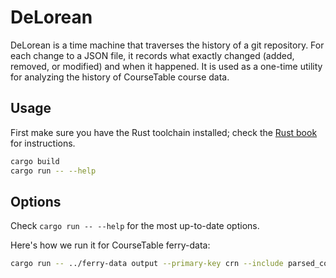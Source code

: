 # DeLorean

DeLorean is a time machine that traverses the history of a git repository. For each change to a JSON file, it records what exactly changed (added, removed, or modified) and when it happened. It is used as a one-time utility for analyzing the history of CourseTable course data.

## Usage

First make sure you have the Rust toolchain installed; check the [Rust book](https://doc.rust-lang.org/book/ch01-01-installation.html) for instructions.

```bash
cargo build
cargo run -- --help
```

## Options

Check `cargo run -- --help` for the most up-to-date options.

Here's how we run it for CourseTable ferry-data:

```sh
cargo run -- ../ferry-data output --primary-key crn --include parsed_courses/*.json -a course-table@users.noreply.github.com -a coursetable.at.yale@gmail.com -a git@harshal.sheth.io -a github-bot@harshal.sheth.io -a hsheth2@gmail.com
```
